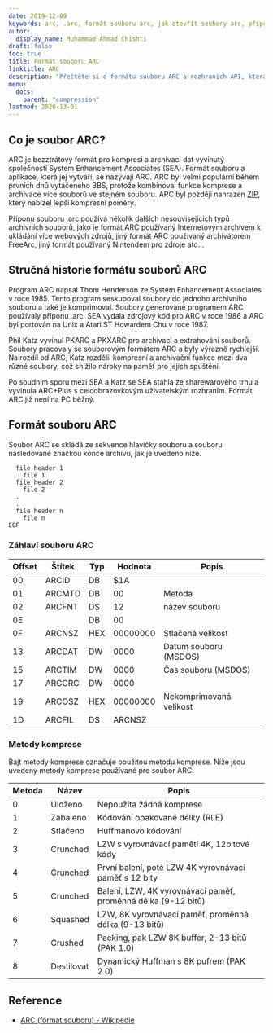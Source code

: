 ```yaml
---
date: 2019-12-09
keywords: arc, .arc, formát souboru arc, jak otevřít soubory arc, přípona .arc, přípona arc
autor:
  display_name: Muhammad Ahmad Chishti
draft: false
toc: true
title: Formát souboru ARC
linktitle: ARC
description: "Přečtěte si o formátu souboru ARC a rozhraních API, která mohou vytvářet a otevírat soubory ARC."
menu:
  docs:
    parent: "compression"
lastmod: 2020-13-01
---
```


## Co je soubor ARC?

ARC je bezztrátový formát pro kompresi a archivaci dat vyvinutý společností System Enhancement Associates (SEA). Formát souboru a aplikace, která jej vytváří, se nazývají ARC. ARC byl velmi populární během prvních dnů vytáčeného BBS, protože kombinoval funkce komprese a archivace více souborů ve stejném souboru. ARC byl později nahrazen [ZIP](/cs/compression/zip/), který nabízel lepší kompresní poměry.

Příponu souboru .arc používá několik dalších nesouvisejících typů archivních souborů, jako je formát ARC používaný Internetovým archivem k ukládání více webových zdrojů, jiný formát ARC používaný archivátorem FreeArc, jiný formát používaný Nintendem pro zdroje atd. .

## Stručná historie formátu souborů ARC

Program ARC napsal Thom Henderson ze System Enhancement Associates v roce 1985. Tento program seskupoval soubory do jednoho archivního souboru a také je komprimoval. Soubory generované programem ARC používaly příponu .arc. SEA vydala zdrojový kód pro ARC v roce 1986 a ARC byl portován na Unix a Atari ST Howardem Chu v roce 1987.

Phil Katz vyvinul PKARC a PKXARC pro archivaci a extrahování souborů. Soubory pracovaly se souborovým formátem ARC a byly výrazně rychlejší. Na rozdíl od ARC, Katz rozdělil kompresní a archivační funkce mezi dva různé soubory, což snížilo nároky na paměť pro jejich spuštění.

Po soudním sporu mezi SEA a Katz se SEA stáhla ze sharewarového trhu a vyvinula ARC+Plus s celoobrazovkovým uživatelským rozhraním. Formát ARC již není na PC běžný.

## Formát souboru ARC

Soubor ARC se skládá ze sekvence hlavičky souboru a souboru následované značkou konce archivu, jak je uvedeno níže.

```console
  file header 1
    file 1
  file header 2
    file 2
  .
  .
  file header n
    file n
EOF
```

### Záhlaví souboru ARC ###

|Offset|Štítek|Typ|Hodnota|Popis|
|---|---|---|---|---|
|00|ARCID |DB|$1A| |
|01|ARCMTD|DB|00|Metoda|
|02|ARCFNT|DS|12|název souboru|
|0E| |DB|00| |
|0F|ARCNSZ|HEX|00000000|Stlačená velikost|
|13|ARCDAT|DW|0000|Datum souboru (MSDOS)|
|15|ARCTIM|DW|0000|Čas souboru (MSDOS)|
|17|ARCCRC|DW|0000| |
|19|ARCOSZ|HEX|00000000|Nekomprimovaná velikost|
|1D|ARCFIL|DS|ARCNSZ| |

### Metody komprese ###

Bajt metody komprese označuje použitou metodu komprese. Níže jsou uvedeny metody komprese používané pro soubor ARC.

|Metoda|Název|Popis|
|---|---|---|
|0|Uloženo|Nepoužita žádná komprese|
|1|Zabaleno|Kódování opakované délky (RLE)|
|2|Stlačeno|Huffmanovo kódování|
|3|Crunched|LZW s vyrovnávací pamětí 4K, 12bitové kódy|
|4|Crunched|První balení, poté LZW 4K vyrovnávací paměť s 12 bity|
|5|Crunched|Balení, LZW, 4K vyrovnávací paměť, proměnná délka (9-12 bitů)|
|6|Squashed|LZW, 8K vyrovnávací paměť, proměnná délka (9-13 bitů)|
|7|Crushed|Packing, pak LZW 8K buffer, 2-13 bitů (PAK 1.0)|
|8|Destilovat|Dynamický Huffman s 8K pufrem (PAK 2.0)|

## Reference

- [ARC (formát souboru) - Wikipedie](https://en.wikipedia.org/wiki/ARC_(file_format))

